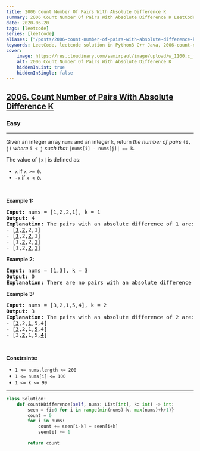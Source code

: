 ```yaml
---
title: 2006 Count Number Of Pairs With Absolute Difference K
summary: 2006 Count Number Of Pairs With Absolute Difference K LeetCode Solution Explained
date: 2020-06-20
tags: [leetcode]
series: [leetcode]
aliases: ["/posts/2006-count-number-of-pairs-with-absolute-difference-k", "/blog/posts/2006-count-number-of-pairs-with-absolute-difference-k", "/2006-count-number-of-pairs-with-absolute-difference-k"]
keywords: LeetCode, leetcode solution in Python3 C++ Java, 2006-count-number-of-pairs-with-absolute-difference-k solution
cover:
    image: https://res.cloudinary.com/samirpaul/image/upload/w_1100,c_fit,co_rgb:FFFFFF,l_text:Arial_70_bold:2006 Count Number Of Pairs With Absolute Difference K/problem-solving.webp
    alt: 2006 Count Number Of Pairs With Absolute Difference K
    hiddenInList: true
    hiddenInSingle: false
---
```



<h2><a href="https://leetcode.com/problems/count-number-of-pairs-with-absolute-difference-k/">2006. Count Number of Pairs With Absolute Difference K</a></h2><h3>Easy</h3><hr><div><p>Given an integer array <code>nums</code> and an integer <code>k</code>, return <em>the number of pairs</em> <code>(i, j)</code> <em>where</em> <code>i &lt; j</code> <em>such that</em> <code>|nums[i] - nums[j]| == k</code>.</p>

<p>The value of <code>|x|</code> is defined as:</p>

<ul>
	<li><code>x</code> if <code>x &gt;= 0</code>.</li>
	<li><code>-x</code> if <code>x &lt; 0</code>.</li>
</ul>

<p>&nbsp;</p>
<p><strong>Example 1:</strong></p>

<pre><strong>Input:</strong> nums = [1,2,2,1], k = 1
<strong>Output:</strong> 4
<strong>Explanation:</strong> The pairs with an absolute difference of 1 are:
- [<strong><u>1</u></strong>,<strong><u>2</u></strong>,2,1]
- [<strong><u>1</u></strong>,2,<strong><u>2</u></strong>,1]
- [1,<strong><u>2</u></strong>,2,<strong><u>1</u></strong>]
- [1,2,<strong><u>2</u></strong>,<strong><u>1</u></strong>]
</pre>

<p><strong>Example 2:</strong></p>

<pre><strong>Input:</strong> nums = [1,3], k = 3
<strong>Output:</strong> 0
<strong>Explanation:</strong> There are no pairs with an absolute difference of 3.
</pre>

<p><strong>Example 3:</strong></p>

<pre><strong>Input:</strong> nums = [3,2,1,5,4], k = 2
<strong>Output:</strong> 3
<b>Explanation:</b> The pairs with an absolute difference of 2 are:
- [<strong><u>3</u></strong>,2,<strong><u>1</u></strong>,5,4]
- [<strong><u>3</u></strong>,2,1,<strong><u>5</u></strong>,4]
- [3,<strong><u>2</u></strong>,1,5,<strong><u>4</u></strong>]
</pre>

<p>&nbsp;</p>
<p><strong>Constraints:</strong></p>

<ul>
	<li><code>1 &lt;= nums.length &lt;= 200</code></li>
	<li><code>1 &lt;= nums[i] &lt;= 100</code></li>
	<li><code>1 &lt;= k &lt;= 99</code></li>
</ul>
</div>

---




```python
class Solution:
    def countKDifference(self, nums: List[int], k: int) -> int:
        seen = {i:0 for i in range(min(nums)-k, max(nums)+k+1)}
        count = 0
        for i in nums:
            count += seen[i-k] + seen[i+k]
            seen[i] += 1
        
        return count
```
